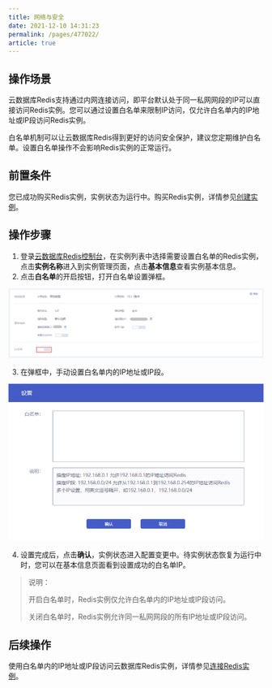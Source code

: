 ```yaml
---
title: 网络与安全
date: 2021-12-10 14:31:23
permalink: /pages/477022/
article: true
---
```


## 操作场景

云数据库Redis支持通过内网连接访问，即平台默认处于同一私网网段的IP可以直接访问Redis实例。您可以通过设置白名单来限制IP访问，仅允许白名单内的IP地址或IP段访问Redis实例。

白名单机制可以让云数据库Redis得到更好的访问安全保护，建议您定期维护白名单。设置白名单操作不会影响Redis实例的正常运行。

## 前置条件

您已成功购买Redis实例，实例状态为运行中。购买Redis实例，详情参见[创建实例](./../04.快速入门/00.创建Redis实例.md)。

## 操作步骤

1. 登录[云数据库Redis控制台](https://console.capitalonline.net/dbinstances)，在实例列表中选择需要设置白名单的Redis实例，点击**实例名称**进入到实例管理页面，点击**基本信息**查看实例基本信息。
2. 点击**白名单**的开启按钮，打开白名单设置弹框。

![004](../pics/004.png)

3. 在弹框中，手动设置白名单内的IP地址或IP段。

![005](../pics/005.png)

4. 设置完成后，点击**确认**，实例状态进入配置变更中。待实例状态恢复为运行中时，您可以在基本信息页面看到设置成功的白名单IP。

> 说明：
>
> 开启白名单时，Redis实例仅允许白名单内的IP地址或IP段访问。
>
> 关闭白名单时，Redis实例允许同一私网网段的所有IP地址或IP段访问。

## 后续操作

使用白名单内的IP地址或IP段访问云数据库Redis实例，详情参见[连接Redis实例](./../04.快速入门/02.连接Redis实例.md)。
